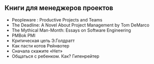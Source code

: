 ## Книги для менеджеров проектов

* Peopleware : Productive Projects and Teams
* The Deadline: A Novel About Project Management by Tom DeMarco
* The Mythical Man-Month: Essays on Software Engineering
* PMBok PMI
* Критическая цепь Э.Голдратт
* Как пасти котов Рейнвотер
* Сначала скажите «Нет»
* Общаться с ребенком. Как? Гипенрейтер
